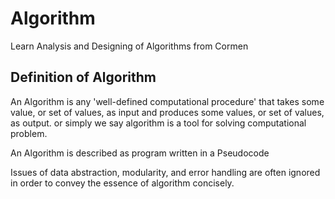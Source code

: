 # Algorithm

Learn Analysis and Designing of Algorithms from Cormen



## Definition of Algorithm

An Algorithm is any 'well-defined computational procedure' that takes some value, or set of values, as input and produces some values, or set of values, as output.
or simply we say algorithm is a tool for solving computational problem.

An Algorithm is described as program written in a Pseudocode

Issues of data abstraction, modularity, and error handling are often ignored in order to convey the essence of algorithm concisely.
